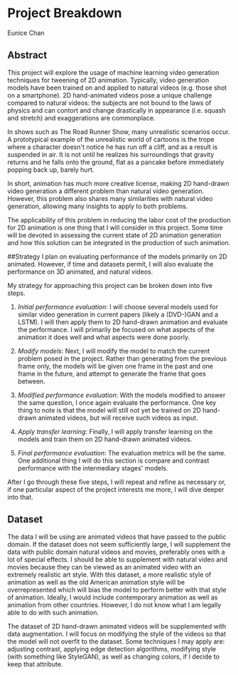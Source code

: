 # Project Breakdown
Eunice Chan

## Abstract
This project will explore the usage of machine learning video generation techniques for tweening of 2D animation. Typically, video generation models have been trained on and applied to natural videos (e.g. those shot on a smartphone). 2D hand-animated videos pose a unique challenge compared to natural videos: the subjects are not bound to the laws of physics and can contort and change drastically in appearance (i.e. squash and stretch) and exaggerations are commonplace.

In shows such as The Road Runner Show, many unrealistic scenarios occur. A prototypical example of the unrealistic world of cartoons is the trope where a character doesn't notice he has run off a cliff, and as a result is suspended in air. It is not until he realizes his surroundings that gravity returns and he falls onto the ground, flat as a pancake before immediately popping back up, barely hurt.

In short, animation has much more creative license, making 2D hand-drawn video generation a different problem than natural video generation. However, this problem also shares many similarities with natural video generation, allowing many insights to apply to both problems.

The applicability of this problem in reducing the labor cost of the production for 2D animation is one thing that I will consider in this project. Some time will be devoted in assessing the current state of 2D animation generation and how this solution can be integrated in the production of such animation.

##Strategy
I plan on evaluating performance of the models primarily on 2D animated. However, if time and datasets permit, I will also evaluate the performance on 3D animated, and natural videos.

My strategy for approaching this project can be broken down into five steps.

1. *Initial performance evaluation*: I will choose several models used for similar video generation in current papers (likely a (DVD-)GAN and a LSTM). I will then apply them to 2D hand-drawn animation and evaluate the performance. I will primarily be focused on what aspects of the animation it does well and what aspects were done poorly.

2. *Modify models*: Next, I will modify the model to match the current problem posed in the project. Rather than generating from the previous frame only, the models will be given one frame in the past and one frame in the future, and attempt to generate the frame that goes between.

3. *Modified performance evaluation*: With the models modified to answer the same question, I once again evaluate the performance. One key thing to note is that the model will still not yet be trained on 2D hand-drawn animated videos, but will receive such videos as input.

4. *Apply transfer learning*: Finally, I will apply transfer learning on the models and train them on 2D hand-drawn animated videos.

5. *Final performance evaluation*: The evaluation metrics will be the same. One additional thing I will do this section is compare and contrast performance with the intermediary stages' models.

After I go through these five steps, I will repeat and refine as necessary or, if one particular aspect of the project interests me more, I will dive deeper into that.

## Dataset
The data I will be using are animated videos that have passed to the public domain. If the dataset does not seem sufficiently large, I will supplement the data with public domain natural videos and movies, preferably ones with a lot of special effects. I should be able to supplement with natural video and movies because they can be viewed as an animated video with an extremely realistic art style. With this dataset, a more realistic style of animation as well as the old American animation style will be overrepresented which will bias the model to perform better with that style of animation. Ideally, I would include contemporary animation as well as animation from other countries. However, I do not know what I am legally able to do with such animation.

The dataset of 2D hand-drawn animated videos will be supplemented with data augmentation. I will focus on modifying the style of the videos so that the model will not overfit to the dataset. Some techniques I may apply are: adjusting contrast, applying edge detection algorithms, modifying style (with something like StyleGAN), as well as changing colors, if I decide to keep that attribute.
